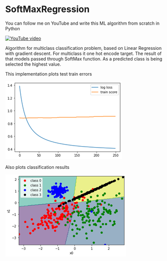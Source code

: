 # SoftMaxRegression


You can follow me on YouTube and write this ML algorithm from scratch in Python

[![YouTube video](https://i9.ytimg.com/vi/8LEM5CAL8Ns/mq1.jpg?sqp=CNjdyZQG&rs=AOn4CLBlmeVOeJ9NHFEAdG8r-UDfOrjYYA)](https://youtu.be/8LEM5CAL8Ns)


Algorithm for multiclass classification problem, based on Linear Regression with gradient descent.
For multiclass it one hot encode target. The result of that models passed through SoftMax function.
As a predicted class is being selected the highest value.

This implementation plots test train errors

![picture 1](error.png)

Also plots classification results

![picture 2](classification.png)